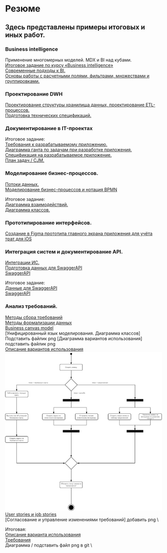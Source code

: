 # Резюме
## Здесь представлены примеры итоговых и иных работ.
### Business intelligence
Применение многомерных моделей. MDX и BI над кубами. \
[Итоговое задание по курсу «Business intelligence»](https://public.tableau.com/views/_16941659335100/Dashboard1?:language=en-US&:sid=&:redirect=auth&:display_count=n&:origin=viz_share_link) \
[Современные подходы к BI.](https://datalens.yandex/loymkx70y1g4a) \
[Основы работы с расчетными полями, фильтрами, множествами и группировками.](https://public.tableau.com/views/2_16930644848690/sheet7?:language=en-US&:sid=&:redirect=auth&:display_count=n&:origin=viz_share_link)

### Проектирование DWH
[Проектирование структуры хранилища данных, проектирование ETL-процессов.](https://drive.google.com/file/d/1_bOTG_mg_VWqvSUhMQrwRLM35sYVXOQC/view?usp=sharing) \
[Подготовка технических спецификаций.](https://docs.google.com/document/d/1ss6RdpapWSnR15iDiMqjuPXrLyILcdKSVPU8OlFpJPU/edit?usp=sharing)

### Документирование в IT-проектах 

Итоговое задание: \
[Требования к разрабатываемому приложению.](https://docs.google.com/document/d/1i0WfVT-cZm_4IMtoiUAknImcoqIjIIXGLO32KwiEAMM/edit?usp=sharing) \
[Диаграмма ганта по задачам при разработке приложения.](https://docs.google.com/spreadsheets/d/1z_geZHdS2FdlN4M_qpq9YnvA5sSa7S26Z60RyE0lA-s/edit?usp=sharing) \
[Спецификация на разрабатываемое приложение.](https://docs.google.com/document/d/1_f1EEmjuRixfQiWdZ4hZWJu5hoMZQPIPur4NJ9NNAYk/edit?usp=sharing) \
[План задач / CJM.](https://miro.com/app/board/uXjVMeNjqzY=/?share_link_id=603527579026) 

### Моделирование бизнес-процессов.
[Потоки данных.](https://docs.google.com/document/d/1GE8MMnP9DOXHojaEs3bpO00U06qAot7uUjhuMbWvYwg/edit?usp=sharing) \
[Моделирование бизнес-процессов и нотация BPMN](https://drive.google.com/file/d/1conU8UBZCQ1n4wk2P1q_m_E2Ij-RwyCW/view?usp=sharing)

Итоговое задание: \
[Диаграмма взаимодействий.](https://drive.google.com/file/d/1cZ171kZpYWw4hL10GGF9JFjgYL11Lygy/view?usp=sharing) \
[Диаграмма классов.](https://drive.google.com/file/d/1WjLLXeYWA0mJWxA4zp7D1tDLSmq-lC2O/view?usp=sharing)

### Прототипирование интерфейсов.
[Создание в Figma прототипа главного экрана приложения для учёта трат для iOS](https://www.figma.com/design/RNAoBw4qn8fsJ0UIVgBAAy/%D0%94%D0%BE%D0%BC%D0%B0%D1%88%D0%BA%D0%B0-2?node-id=0-1&t=Qfip01CE4M0HScdc-1)

### Интеграция систем и документирование API.
[Интеграции ИС.](https://docs.google.com/document/d/1d7YZwDaW42pezl17abIn82fLtyrafTX2JuLXOLbTJ9E/edit?usp=sharing) \
[Подготовка данных для SwaggerAPI](https://docs.google.com/document/d/1zFYJiBzqv36G5CcbHgvlz79hgX0d1Eu_nFxBHTHSyCQ/edit?usp=sharing) \
[SwaggerAPI](https://app.swaggerhub.com/apis/Stifnsk/Swagger/1.0.0)

Итоговое задание: \
[Данные для SwaggerAPI](https://docs.google.com/document/d/1zFYJiBzqv36G5CcbHgvlz79hgX0d1Eu_nFxBHTHSyCQ/edit?usp=sharing) \
[SwaggerAPI](https://app.swaggerhub.com/apis/Stifnsk/Swagger2.0/1.0.0)

### Анализ требований.

[Методы сбора требований](https://docs.google.com/document/d/1gztN9ZdBAxItbg6LlM2kZK0FL0Dk5fwDQxpVzIvPaOE/edit?usp=sharing) \
[Методы формализации данных](https://docs.google.com/document/d/1Qh5ajQwQEqdNw40Ev4mkA92bclqsC_2msEt_Vec8b7o/edit?usp=sharing) \
[Business canvas model](https://docs.google.com/document/d/1P_EXOTXocwItv1zCNn-IeuZ0zZ0d7-d9z7wr4fKDDkY/edit?usp=sharing) \
[Унифицированный язык моделирования. Диаграмма классов] Подставить файлик png
[Диаграмма вариантов использования] подставить файлик png \
[Описание вариантов использования](https://docs.google.com/document/d/19amcO2RAErgTcaCEH6ZmzeuxuEj15-4O32hZ34OPWvo/edit?usp=sharing) \
![Диаграммы активности и последовательности](https://github.com/ZotovNV/Resume_for_chek/blob/main/Диаграмма_активностей_UML.jpg) \
[User stories и job stories](https://docs.google.com/document/d/19g6Ssr87s-pZVNZGjl_PQH_WdURyw91gwsiI0sOEDMY/edit?usp=sharing) \
[Согласование и управление изменениями требований] добавить png \

Итоговая: \
[Описание варианта использования](https://docs.google.com/document/d/1TSmT2qVMZ2B9060EYL0q7vrkVA2_fdoBdbxE234GayE/edit?usp=sharing) \
[Требования](https://docs.google.com/document/d/10Knt28rkLkWNwYVuwPmrWjH7dDxU8BJVianu1j1TEn4/edit?usp=sharing) \
Диаграмма / подставить файл png в git \




